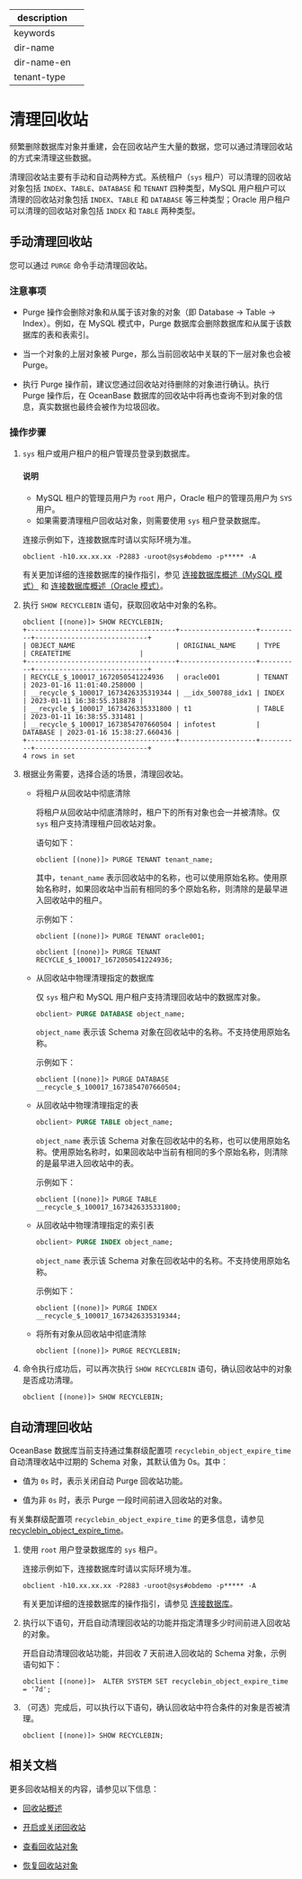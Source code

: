 |description||
|---|---|
|keywords||
|dir-name||
|dir-name-en||
|tenant-type||

# 清理回收站

频繁删除数据库对象并重建，会在回收站产生大量的数据，您可以通过清理回收站的方式来清理这些数据。

清理回收站主要有手动和自动两种方式。系统租户（`sys` 租户）可以清理的回收站对象包括 `INDEX`、`TABLE`、`DATABASE` 和 `TENANT` 四种类型，MySQL 用户租户可以清理的回收站对象包括 `INDEX`、`TABLE` 和 `DATABASE` 等三种类型；Oracle 用户租户可以清理的回收站对象包括 `INDEX` 和 `TABLE` 两种类型。

## 手动清理回收站

您可以通过 `PURGE` 命令手动清理回收站。

### 注意事项

* Purge 操作会删除对象和从属于该对象的对象（即 Database -> Table -> Index）。例如，在 MySQL 模式中，Purge 数据库会删除数据库和从属于该数据库的表和表索引。

* 当一个对象的上层对象被 Purge，那么当前回收站中关联的下一层对象也会被 Purge。

* 执行 Purge 操作前，建议您通过回收站对待删除的对象进行确认。执行 Purge 操作后，在 OceanBase 数据库的回收站中将再也查询不到对象的信息，真实数据也最终会被作为垃圾回收。

### 操作步骤

1. `sys` 租户或用户租户的租户管理员登录到数据库。

   <main id="notice" type='explain'>
   <h4>说明</h4>
   <ul>
   <li>MySQL 租户的管理员用户为 <code>root</code> 用户，Oracle 租户的管理员用户为 <code>SYS</code> 用户。</li>
   <li>如果需要清理租户回收站对象，则需要使用 <code>sys</code> 租户登录数据库。</li>
   </ul>
   </main>


   连接示例如下，连接数据库时请以实际环境为准。

   ```shell
   obclient -h10.xx.xx.xx -P2883 -uroot@sys#obdemo -p***** -A
   ```

   有关更加详细的连接数据库的操作指引，参见 [连接数据库概述（MySQL 模式）](../../../300.develop/100.application-development-of-mysql-mode/100.connect-to-oceanbase-database-of-mysql-mode/100.connection-methods-overview-of-mysql-mode.md) 和 [连接数据库概述（Oracle 模式）](../../../300.develop/100.application-development-of-mysql-mode/100.connect-to-oceanbase-database-of-mysql-mode/100.connection-methods-overview-of-mysql-mode.md)。

2. 执行 `SHOW RECYCLEBIN` 语句，获取回收站中对象的名称。

   ```shell
   obclient [(none)]> SHOW RECYCLEBIN;
   +-------------------------------------+-------------------+----------+----------------------------+
   | OBJECT_NAME                         | ORIGINAL_NAME     | TYPE     | CREATETIME                 |
   +-------------------------------------+-------------------+----------+----------------------------+
   | RECYCLE_$_100017_1672050541224936   | oracle001         | TENANT   | 2023-01-16 11:01:40.258000 |
   | __recycle_$_100017_1673426335319344 | __idx_500788_idx1 | INDEX    | 2023-01-11 16:38:55.318878 |
   | __recycle_$_100017_1673426335331800 | t1                | TABLE    | 2023-01-11 16:38:55.331481 |
   | __recycle_$_100017_1673854707660504 | infotest          | DATABASE | 2023-01-16 15:38:27.660436 |
   +-------------------------------------+-------------------+----------+----------------------------+
   4 rows in set
   ```

3. 根据业务需要，选择合适的场景，清理回收站。

   * 将租户从回收站中彻底清除

     将租户从回收站中彻底清除时，租户下的所有对象也会一并被清除。仅 `sys` 租户支持清理租户回收站对象。

     语句如下：

     ```shell
     obclient [(none)]> PURGE TENANT tenant_name;
     ```

     其中，`tenant_name` 表示回收站中的名称，也可以使用原始名称。使用原始名称时，如果回收站中当前有相同的多个原始名称，则清除的是最早进入回收站中的租户。

     示例如下：

     ```shell
     obclient [(none)]> PURGE TENANT oracle001;

     obclient [(none)]> PURGE TENANT RECYCLE_$_100017_1672050541224936;
     ```

   * 从回收站中物理清理指定的数据库
  
     仅 `sys` 租户和 MySQL 用户租户支持清理回收站中的数据库对象。

     ```sql
     obclient> PURGE DATABASE object_name;
     ```

     `object_name` 表示该 Schema 对象在回收站中的名称。不支持使用原始名称。

     示例如下：

     ```shell
     obclient [(none)]> PURGE DATABASE __recycle_$_100017_1673854707660504;
     ```

   * 从回收站中物理清理指定的表

     ```sql
     obclient> PURGE TABLE object_name;
     ```

     `object_name` 表示该 Schema 对象在回收站中的名称，也可以使用原始名称。使用原始名称时，如果回收站中当前有相同的多个原始名称，则清除的是最早进入回收站中的表。

     示例如下：

     ```shell
     obclient [(none)]> PURGE TABLE __recycle_$_100017_1673426335331800;
     ```

   * 从回收站中物理清理指定的索引表

     ```sql
     obclient> PURGE INDEX object_name;
     ```

     `object_name` 表示该 Schema 对象在回收站中的名称。不支持使用原始名称。

     示例如下：

     ```shell
     obclient [(none)]> PURGE INDEX __recycle_$_100017_1673426335319344;
     ```

   * 将所有对象从回收站中彻底清除

     ```shell
     obclient [(none)]> PURGE RECYCLEBIN;
     ```

4. 命令执行成功后，可以再次执行 `SHOW RECYCLEBIN` 语句，确认回收站中的对象是否成功清理。

   ```shell
   obclient [(none)]> SHOW RECYCLEBIN;
   ```

## 自动清理回收站

OceanBase 数据库当前支持通过集群级配置项 `recyclebin_object_expire_time` 自动清理收站中过期的 Schema 对象，其默认值为 0s。其中：

* 值为 `0s` 时，表示关闭自动 Purge 回收站功能。

* 值为非 `0s` 时，表示 Purge 一段时间前进入回收站的对象。

有关集群级配置项 `recyclebin_object_expire_time` 的更多信息，请参见 [recyclebin_object_expire_time](../../../700.reference/800.configuration-items-and-system-variables/100.system-configuration-items/300.cluster-level-configuration-items/16600.recyclebin_object_expire_time.md)。

1. 使用 `root` 用户登录数据库的 `sys` 租户。

   连接示例如下，连接数据库时请以实际环境为准。

   ```shell
   obclient -h10.xx.xx.xx -P2883 -uroot@sys#obdemo -p***** -A
   ```

   有关更加详细的连接数据库的操作指引，请参见 [连接数据库](../../../300.develop/100.application-development-of-mysql-mode/100.connect-to-oceanbase-database-of-mysql-mode/100.connection-methods-overview-of-mysql-mode.md)。

2. 执行以下语句，开启自动清理回收站的功能并指定清理多少时间前进入回收站的对象。

   开启自动清理回收站功能，并回收 7 天前进入回收站的 Schema 对象，示例语句如下：

   ```shell
   obclient [(none)]>  ALTER SYSTEM SET recyclebin_object_expire_time = '7d';
   ```

3. （可选）完成后，可以执行以下语句，确认回收站中符合条件的对象是否被清理。

   ```shell
   obclient [(none)]> SHOW RECYCLEBIN;
   ```

## 相关文档

更多回收站相关的内容，请参见以下信息：

* [回收站概述](../500.recyclebin-management/100.recyclebin-overview.md)

* [开启或关闭回收站](../500.recyclebin-management/200.turn-the-recyclebin-on-or-off.md)

* [查看回收站对象](../500.recyclebin-management/300.view-the-recyclebin-objects.md)

* [恢复回收站对象](../500.recyclebin-management/400.restore-the-recyclebin-objects.md)
